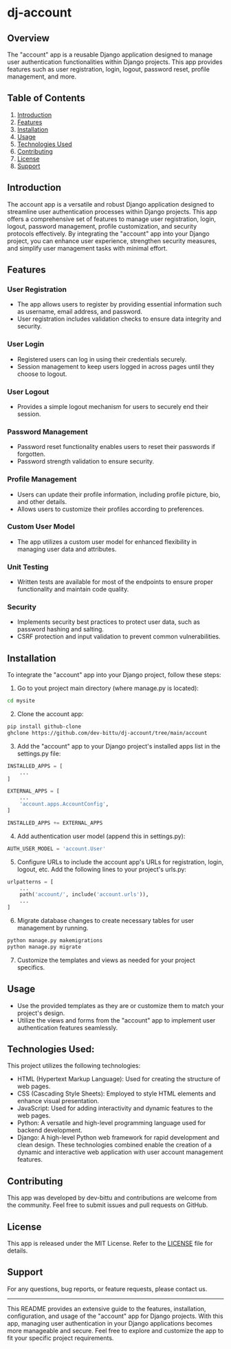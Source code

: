 # dj-account
## Overview
The "account" app is a reusable Django application designed to manage user authentication functionalities within Django projects.
This app provides features such as user registration, login, logout, password reset, profile management, and more.

## Table of Contents
1. [Introduction](#introduction)
2. [Features](#features)
3. [Installation](#installation)
4. [Usage](#usage)
5. [Technologies Used](#technologies-used)
6. [Contributing](#contributing)
7. [License](#license)
8. [Support](#support)

## Introduction
The account app is a versatile and robust Django application designed to streamline user authentication processes within Django projects.
This app offers a comprehensive set of features to manage user registration, login, logout, password management, profile customization, and security protocols effectively.
By integrating the "account" app into your Django project, you can enhance user experience, strengthen security measures, and simplify user management tasks with minimal effort.

## Features
### User Registration
- The app allows users to register by providing essential information such as username, email address, and password.
- User registration includes validation checks to ensure data integrity and security.

### User Login
- Registered users can log in using their credentials securely.
- Session management to keep users logged in across pages until they choose to logout.

### User Logout
- Provides a simple logout mechanism for users to securely end their session.

### Password Management
- Password reset functionality enables users to reset their passwords if forgotten.
- Password strength validation to ensure security.

### Profile Management
- Users can update their profile information, including profile picture, bio, and other details.
- Allows users to customize their profiles according to preferences.

### Custom User Model
- The app utilizes a custom user model for enhanced flexibility in managing user data and attributes.

### Unit Testing
- Written tests are available for most of the endpoints to ensure proper functionality and maintain code quality.

### Security
- Implements security best practices to protect user data, such as password hashing and salting.
- CSRF protection and input validation to prevent common vulnerabilities.

## Installation
To integrate the "account" app into your Django project, follow these steps:
1. Go to yout project main directory (where manage.py is located):
```bash
cd mysite
```
2. Clone the account app:
```bash
pip install github-clone
ghclone https://github.com/dev-bittu/dj-account/tree/main/account
```
3. Add the "account" app to your Django project's installed apps list in the settings.py file:
```python
INSTALLED_APPS = [
    ...
]

EXTERNAL_APPS = [
    ...
    'account.apps.AccountConfig',
]

INSTALLED_APPS += EXTERNAL_APPS
```
4. Add authentication user model (append this in settings.py):
```python
AUTH_USER_MODEL = 'account.User'
```
5. Configure URLs to include the account app's URLs for registration, login, logout, etc. Add the following lines to your project's urls.py:
```python
urlpatterns = [
    ...
    path('account/', include('account.urls')),
    ...
]
```
6. Migrate database changes to create necessary tables for user management by running.
```bash
python manage.py makemigrations
python manage.py migrate
```
7. Customize the templates and views as needed for your project specifics.

## Usage
- Use the provided templates as they are or customize them to match your project's design.
- Utilize the views and forms from the "account" app to implement user authentication features seamlessly.

## Technologies Used:
This project utilizes the following technologies:
- HTML (Hypertext Markup Language): Used for creating the structure of web pages.
- CSS (Cascading Style Sheets): Employed to style HTML elements and enhance visual presentation.
- JavaScript: Used for adding interactivity and dynamic features to the web pages.
- Python: A versatile and high-level programming language used for backend development.
- Django: A high-level Python web framework for rapid development and clean design.
These technologies combined enable the creation of a dynamic and interactive web application with user account management features.

## Contributing
This app was developed by dev-bittu and contributions are welcome from the community.
Feel free to submit issues and pull requests on GitHub.

## License
This app is released under the MIT License.
Refer to the [LICENSE](LICENSE) file for details.

## Support
For any questions, bug reports, or feature requests, please contact us.

---
This README provides an extensive guide to the features, installation, configuration, and usage of the "account" app for Django projects.
With this app, managing user authentication in your Django applications becomes more manageable and secure.
Feel free to explore and customize the app to fit your specific project requirements.
